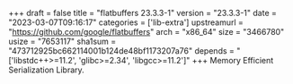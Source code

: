 +++
draft = false
title = "flatbuffers 23.3.3-1"
version = "23.3.3-1"
date = "2023-03-07T09:16:17"
categories = ['lib-extra']
upstreamurl = "https://github.com/google/flatbuffers"
arch = "x86_64"
size = "3466780"
usize = "7653117"
sha1sum = "473712925bc662114001b124de48bf1173207a76"
depends = "['libstdc++>=11.2', 'glibc>=2.34', 'libgcc>=11.2']"
+++
Memory Efficient Serialization Library.